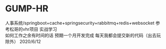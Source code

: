 # GUMP-HR
人事系统/springboot+cache+springsecurity+rabbitmq+redis+websocket
参考松哥的vhr项目 实战学习   
如何工作之余有时间的话  预期一个月开发完成 每天我都会提交新的代码（出去玩除外）
2020/6/12
